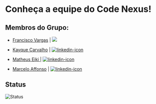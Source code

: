 # Conheça a equipe do Code Nexus!
## Membros do Grupo:
- [Francisco Vargas](https://github.com/Franciscov25) |
    [<img src="https://img.shields.io/badge/LinkedIn-0077B5?style=for-the-badge&logo=linkedin&logoColor=white">](https://www.linkedin.com/in/franciscovargas7/)

- [Kayque Carvalho](https://github.com/Kay-Carv) |
    [ <img src="https://img.shields.io/badge/LinkedIn-0077B5?style=for-the-badge&logo=linkedin&logoColor=white" alt="linkedin-icon">](https://www.linkedin.com/in/kayque-carvalho-49a190283/)
  
- [Matheus Eiki   ](https://github.com/Matheus-Eiki) |
    [<img src="https://img.shields.io/badge/LinkedIn-0077B5?style=for-the-badge&logo=linkedin&logoColor=white" alt="linkedin-icon">](https://www.linkedin.com/in/matheus-e-ikeda-943889331/)
  
- [Marcelo Affonso](https://github.com/tenebres-cpu) |
    [<img src="https://img.shields.io/badge/LinkedIn-0077B5?style=for-the-badge&logo=linkedin&logoColor=white" alt="linkedin-icon">](https://www.linkedin.com/in/marcelo-affonso-fonseca-899682333/)


## Status
![Status](https://img.shields.io/badge/status-em%20desenvolvimento-yellow)
